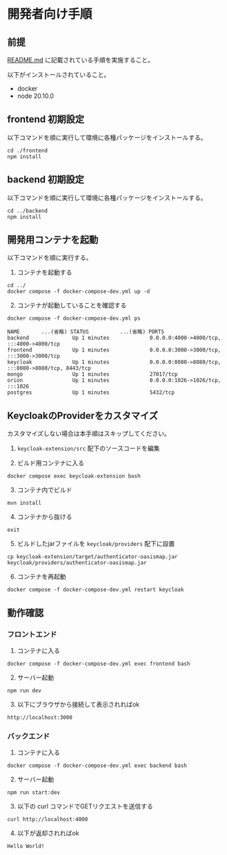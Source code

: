 # 開発者向け手順

## 前提
[README.md](../README.md) に記載されている手順を実施すること。

以下がインストールされていること。
- docker
- node 20.10.0

## frontend 初期設定
以下コマンドを順に実行して環境に各種パッケージをインストールする。
```
cd ./frontend
npm install
```

## backend 初期設定
以下コマンドを順に実行して環境に各種パッケージをインストールする。
```
cd ../backend
npm install
```

## 開発用コンテナを起動
以下コマンドを順に実行する。

1. コンテナを起動する
```
cd ../
docker compose -f docker-compose-dev.yml up -d
```

2. コンテナが起動していることを確認する
```
docker compose -f docker-compose-dev.yml ps
```

```
NAME       ...(省略) STATUS          ...(省略) PORTS                                       
backend              Up 1 minutes             0.0.0.0:4000->4000/tcp, :::4000->4000/tcp
frontend             Up 1 minutes             0.0.0.0:3000->3000/tcp, :::3000->3000/tcp
keycloak             Up 1 minutes             0.0.0.0:8080->8080/tcp, :::8080->8080/tcp, 8443/tcp
mongo                Up 1 minutes             27017/tcp
orion                Up 1 minutes             0.0.0.0:1026->1026/tcp, :::1026
postgres             Up 1 minutes             5432/tcp
```

## KeycloakのProviderをカスタマイズ
カスタマイズしない場合は本手順はスキップしてください。

1. `keycloak-extension/src` 配下のソースコードを編集

2. ビルド用コンテナに入る
```
docker compose exec keycloak-extension bash
```

3. コンテナ内でビルド
```
mvn install
```

4. コンテナから抜ける
```
exit
```

5. ビルドしたjarファイルを `keycloak/providers` 配下に設置
```
cp keycloak-extension/target/authenticator-oasismap.jar keycloak/providers/authenticator-oasismap.jar
```

6. コンテナを再起動
```
docker compose -f docker-compose-dev.yml restart keycloak
```

## 動作確認

### フロントエンド
1. コンテナに入る
```
docker compose -f docker-compose-dev.yml exec frontend bash
```

2. サーバー起動
```
npm run dev
```

3. 以下にブラウザから接続して表示されればok
```
http://localhost:3000
```

### バックエンド
1. コンテナに入る
```
docker compose -f docker-compose-dev.yml exec backend bash
```

2. サーバー起動
```
npm run start:dev
```

3. 以下の curl コマンドでGETリクエストを送信する
```
curl http://localhost:4000
```

4. 以下が返却されればok
```
Hello World!
```
